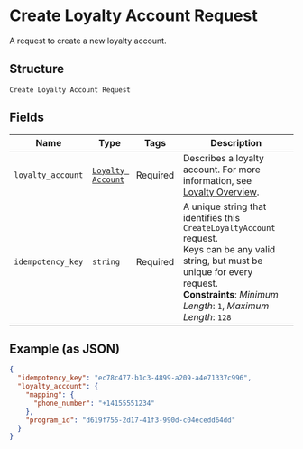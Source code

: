 
# Create Loyalty Account Request

A request to create a new loyalty account.

## Structure

`Create Loyalty Account Request`

## Fields

| Name | Type | Tags | Description |
|  --- | --- | --- | --- |
| `loyalty_account` | [`Loyalty Account`](/doc/models/loyalty-account.md) | Required | Describes a loyalty account. For more information, see<br>[Loyalty Overview](https://developer.squareup.com/docs/loyalty/overview). |
| `idempotency_key` | `string` | Required | A unique string that identifies this `CreateLoyaltyAccount` request.<br>Keys can be any valid string, but must be unique for every request.<br>**Constraints**: *Minimum Length*: `1`, *Maximum Length*: `128` |

## Example (as JSON)

```json
{
  "idempotency_key": "ec78c477-b1c3-4899-a209-a4e71337c996",
  "loyalty_account": {
    "mapping": {
      "phone_number": "+14155551234"
    },
    "program_id": "d619f755-2d17-41f3-990d-c04ecedd64dd"
  }
}
```


